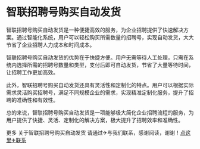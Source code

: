 # 智联招聘号购买自动发货

智联招聘号购买自动发货是一种便捷高效的服务，为企业招聘提供了快速解决方案。通过智能化系统，用户可以轻松购买所需数量的招聘号，实现自动发货，大大节省了企业招聘人力成本和时间成本。

智联招聘号购买自动发货的优势在于快捷方便。用户无需等待人工处理，只需在系统内选择所需的招聘号数量和类型，支付后即可自动发货，节省了大量等待时间，让招聘工作更加高效。

此外，智联招聘号购买自动发货还具有灵活性和定制化的特点。用户可以根据实际需求灵活购买招聘号，满足不同规模企业的需求，实现精准定制化服务，提升了招聘的准确性和有效性。

总的来说，智联招聘号购买自动发货是一项能够极大简化企业招聘流程的服务，为用户提供了快捷、灵活、定制化的解决方案，极大提升了招聘效率和准确性。

更多 关于智联招聘号购买自动发货 请通过✈与我们联系，感谢阅读，谢谢！[点这里✈联系](https://gg.k02.cc)